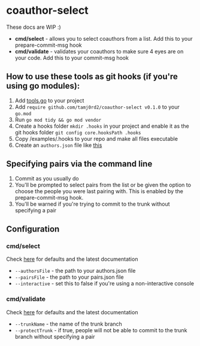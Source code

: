 # coauthor-select

These docs are WIP :)

- **cmd/select** - allows you to select coauthors from a list. Add this to your prepare-commit-msg hook
- **cmd/validate** - validates your coauthors to make sure 4 eyes are on your code. Add this to your commit-msg hook

## How to use these tools as git hooks (if you're using go modules):

1. Add [tools.go](./example/tools.go) to your project
2. Add `require github.com/tamj0rd2/coauthor-select v0.1.0` to your `go.mod`
3. Run `go mod tidy && go mod vendor`
4. Create a hooks folder `mkdir .hooks` in your project and enable it as the git hooks folder `git config core.hooksPath .hooks`
5. Copy /examples/.hooks to your repo and make all files executable
6. Create an `authors.json` file like [this](./example/authors.json)

## Specifying pairs via the command line

1. Commit as you usually do
2. You'll be prompted to select pairs from the list or be given the option to choose the people you were last pairing with. This is enabled by the prepare-commit-msg hook.
3. You'll be warned if you're trying to commit to the trunk without specifying a pair

## Configuration

### cmd/select

Check [here](./cmd/select/main) for defaults and the latest documentation

- `--authorsFile` - the path to your authors.json file
- `--pairsFile` - the path to your pairs.json file
- `--interactive` - set this to false if you're using a non-interactive console

### cmd/validate

Check [here](./cmd/validate/main) for defaults and the latest documentation

- `--trunkName` - the name of the trunk branch
- `--protectTrunk` - if true, people will not be able to commit to the trunk branch without specifying a pair
